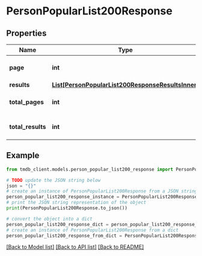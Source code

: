 # PersonPopularList200Response


## Properties

Name | Type | Description | Notes
------------ | ------------- | ------------- | -------------
**page** | **int** |  | [optional] [default to 0]
**results** | [**List[PersonPopularList200ResponseResultsInner]**](PersonPopularList200ResponseResultsInner.md) |  | [optional] 
**total_pages** | **int** |  | [optional] [default to 0]
**total_results** | **int** |  | [optional] [default to 0]

## Example

```python
from tmdb_client.models.person_popular_list200_response import PersonPopularList200Response

# TODO update the JSON string below
json = "{}"
# create an instance of PersonPopularList200Response from a JSON string
person_popular_list200_response_instance = PersonPopularList200Response.from_json(json)
# print the JSON string representation of the object
print(PersonPopularList200Response.to_json())

# convert the object into a dict
person_popular_list200_response_dict = person_popular_list200_response_instance.to_dict()
# create an instance of PersonPopularList200Response from a dict
person_popular_list200_response_from_dict = PersonPopularList200Response.from_dict(person_popular_list200_response_dict)
```
[[Back to Model list]](../README.md#documentation-for-models) [[Back to API list]](../README.md#documentation-for-api-endpoints) [[Back to README]](../README.md)


